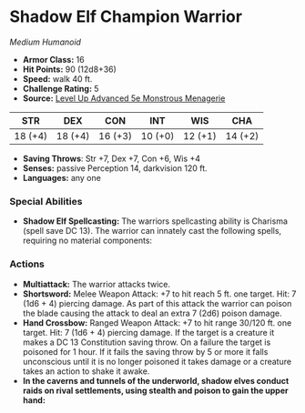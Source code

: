 # Shadow Elf Champion Warrior

*Medium* *Humanoid*

- **Armor Class:** 16
- **Hit Points:** 90 (12d8+36)
- **Speed:** walk 40 ft.
- **Challenge Rating:** 5
- **Source:** [Level Up Advanced 5e Monstrous Menagerie](https://www.levelup5e.com)

| STR | DEX | CON | INT | WIS | CHA |
| --- | --- | --- | --- | --- | --- |
| 18 (+4) | 18 (+4) | 16 (+3) | 10 (+0) | 12 (+1) | 14 (+2) |

- **Saving Throws**: Str +7, Dex +7, Con +6, Wis +4
- **Senses:** passive Perception 14, darkvision 120 ft.
- **Languages:** any one
### Special Abilities
- **Shadow Elf Spellcasting:** The warriors spellcasting ability is Charisma (spell save DC 13). The warrior can innately cast the following spells, requiring no material components:
### Actions
- **Multiattack:** The warrior attacks twice.
- **Shortsword:** Melee Weapon Attack: +7 to hit  reach 5 ft.  one target. Hit: 7 (1d6 + 4) piercing damage. As part of this attack  the warrior can poison the blade  causing the attack to deal an extra 7 (2d6) poison damage.
- **Hand Crossbow:** Ranged Weapon Attack: +7 to hit  range 30/120 ft.  one target. Hit: 7 (1d6 + 4) piercing damage. If the target is a creature  it makes a DC 13 Constitution saving throw. On a failure  the target is poisoned for 1 hour. If it fails the saving throw by 5 or more  it falls unconscious until it is no longer poisoned  it takes damage  or a creature takes an action to shake it awake.
- **In the caverns and tunnels of the underworld, shadow elves conduct raids on rival settlements, using stealth and poison to gain the upper hand:** 
